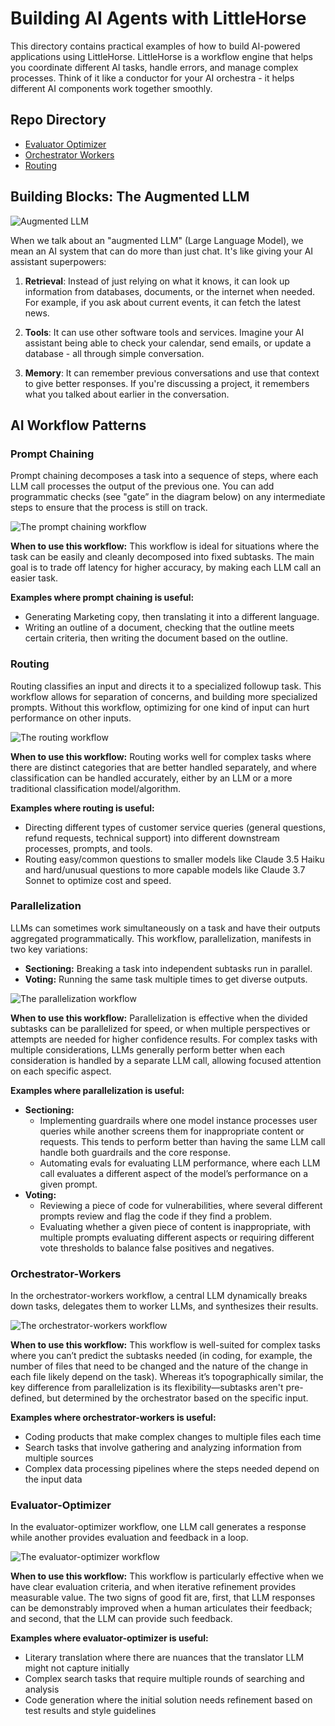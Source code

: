 # Building AI Agents with LittleHorse

This directory contains practical examples of how to build AI-powered applications using LittleHorse. LittleHorse is a workflow engine that helps you coordinate different AI tasks, handle errors, and manage complex processes. Think of it like a conductor for your AI orchestra - it helps different AI components work together smoothly.

## Repo Directory

- [Evaluator Optimizer](./evaluator-optimizer/)
- [Orchestrator Workers](./orchestrator-workers/)
- [Routing](./routing/)

## Building Blocks: The Augmented LLM

![Augmented LLM](./images/augmented-llm.png)

When we talk about an "augmented LLM" (Large Language Model), we mean an AI system that can do more than just chat. It's like giving your AI assistant superpowers:

1. **Retrieval**: Instead of just relying on what it knows, it can look up information from databases, documents, or the internet when needed. For example, if you ask about current events, it can fetch the latest news.

2. **Tools**: It can use other software tools and services. Imagine your AI assistant being able to check your calendar, send emails, or update a database - all through simple conversation.

3. **Memory**: It can remember previous conversations and use that context to give better responses. If you're discussing a project, it remembers what you talked about earlier in the conversation.

## AI Workflow Patterns

### Prompt Chaining

Prompt chaining decomposes a task into a sequence of steps, where each LLM call processes the output of the previous one. You can add programmatic checks (see "gate” in the diagram below) on any intermediate steps to ensure that the process is still on track.

![The prompt chaining workflow](./images/prompt-chaining.png)

**When to use this workflow:** This workflow is ideal for situations where the task can be easily and cleanly decomposed into fixed subtasks. The main goal is to trade off latency for higher accuracy, by making each LLM call an easier task.

**Examples where prompt chaining is useful:**

- Generating Marketing copy, then translating it into a different language.
- Writing an outline of a document, checking that the outline meets certain criteria, then writing the document based on the outline.

### Routing

Routing classifies an input and directs it to a specialized followup task. This workflow allows for separation of concerns, and building more specialized prompts. Without this workflow, optimizing for one kind of input can hurt performance on other inputs.

![The routing workflow](./images/routing.png)

**When to use this workflow:** Routing works well for complex tasks where there are distinct categories that are better handled separately, and where classification can be handled accurately, either by an LLM or a more traditional classification model/algorithm.

**Examples where routing is useful:**

- Directing different types of customer service queries (general questions, refund requests, technical support) into different downstream processes, prompts, and tools.
- Routing easy/common questions to smaller models like Claude 3.5 Haiku and hard/unusual questions to more capable models like Claude 3.7 Sonnet to optimize cost and speed.

### Parallelization

LLMs can sometimes work simultaneously on a task and have their outputs aggregated programmatically. This workflow, parallelization, manifests in two key variations:

- **Sectioning:** Breaking a task into independent subtasks run in parallel.
- **Voting:** Running the same task multiple times to get diverse outputs.

![The parallelization workflow](./images/parallelization.png)

**When to use this workflow:** Parallelization is effective when the divided subtasks can be parallelized for speed, or when multiple perspectives or attempts are needed for higher confidence results. For complex tasks with multiple considerations, LLMs generally perform better when each consideration is handled by a separate LLM call, allowing focused attention on each specific aspect.

**Examples where parallelization is useful:**

- **Sectioning:**
  - Implementing guardrails where one model instance processes user queries while another screens them for inappropriate content or requests. This tends to perform better than having the same LLM call handle both guardrails and the core response.
  - Automating evals for evaluating LLM performance, where each LLM call evaluates a different aspect of the model’s performance on a given prompt.
- **Voting:**
  - Reviewing a piece of code for vulnerabilities, where several different prompts review and flag the code if they find a problem.
  - Evaluating whether a given piece of content is inappropriate, with multiple prompts evaluating different aspects or requiring different vote thresholds to balance false positives and negatives.

### Orchestrator-Workers

In the orchestrator-workers workflow, a central LLM dynamically breaks down tasks, delegates them to worker LLMs, and synthesizes their results.

![The orchestrator-workers workflow](./images/orchestrator-workers.png)

**When to use this workflow:** This workflow is well-suited for complex tasks where you can’t predict the subtasks needed (in coding, for example, the number of files that need to be changed and the nature of the change in each file likely depend on the task). Whereas it’s topographically similar, the key difference from parallelization is its flexibility—subtasks aren't pre-defined, but determined by the orchestrator based on the specific input.

**Examples where orchestrator-workers is useful:**

- Coding products that make complex changes to multiple files each time
- Search tasks that involve gathering and analyzing information from multiple sources
- Complex data processing pipelines where the steps needed depend on the input data

### Evaluator-Optimizer

In the evaluator-optimizer workflow, one LLM call generates a response while another provides evaluation and feedback in a loop.

![The evaluator-optimizer workflow](./images/evaluator-optimizer.png)

**When to use this workflow:** This workflow is particularly effective when we have clear evaluation criteria, and when iterative refinement provides measurable value. The two signs of good fit are, first, that LLM responses can be demonstrably improved when a human articulates their feedback; and second, that the LLM can provide such feedback.

**Examples where evaluator-optimizer is useful:**

- Literary translation where there are nuances that the translator LLM might not capture initially
- Complex search tasks that require multiple rounds of searching and analysis
- Code generation where the initial solution needs refinement based on test results and style guidelines
